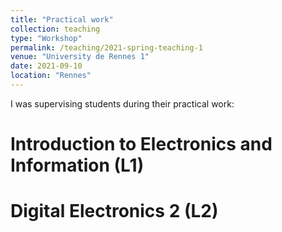 ```yaml
---
title: "Practical work"
collection: teaching
type: "Workshop"
permalink: /teaching/2021-spring-teaching-1
venue: "University de Rennes 1"
date: 2021-09-10
location: "Rennes"
---
```


I was supervising students during their practical work:

Introduction to Electronics and Information (L1)
======

Digital Electronics 2 (L2)
======

